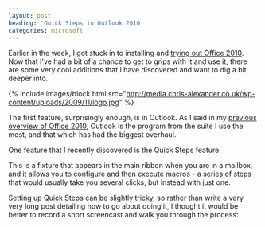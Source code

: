 ```yaml
---
layout: post
heading: 'Quick Steps in Outlook 2010'
categories: microsoft
---
```


Earlier in the week, I got stuck in to installing and [trying out Office 2010](/on-engineering/microsoft/office-2010-beta-2/). Now that I've had a bit of a chance to get to grips with it and use it, there are some very cool additions that I have discovered and want to dig a bit deeper into.

{% include images/block.html src="http://media.chris-alexander.co.uk/wp-content/uploads/2009/11/logo.jpg" %}

The first feature, surprisingly enough, is in Outlook. As I said in my [previous overview of Office 2010](/on-engineering/microsoft/office-2010-beta-2/), Outlook is the program from the suite I use the most, and that which has had the biggest overhaul.

One feature that I recently discovered is the Quick Steps feature.

This is a fixture that appears in the main ribbon when you are in a mailbox, and it allows you to configure and then execute macros - a series of steps that would usually take you several clicks, but instead with just one.

Setting up Quick Steps can be slightly tricky, so rather than write a very very long post detailing how to go about doing it, I thought it would be better to record a short screencast and walk you through the process:
